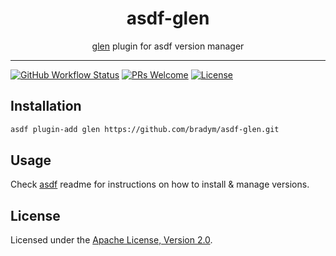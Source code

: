 <div align="center">
<h1>asdf-glen</h1>
<span><a href="https://github.com/lingrino/glen">glen</a> plugin for asdf version manager</span>
</div>
<hr />

[![GitHub Workflow Status](https://img.shields.io/github/workflow/status/bradym/asdf-glen/Main%20workflow?style=flat-square)](https://github.com/bradym/asdf-glen/actions)
[![PRs Welcome](https://img.shields.io/badge/PRs-welcome-brightgreen.svg?style=flat-square)](http://makeapullrequest.com)
[![License](https://img.shields.io/github/license/bradym/asdf-glen?style=flat-square&color=brightgreen)](https://github.com/bradym/asdf-glen/blob/master/LICENSE)

## Installation

```bash
asdf plugin-add glen https://github.com/bradym/asdf-glen.git
```

## Usage

Check [asdf](https://github.com/asdf-vm/asdf) readme for instructions on how to
install & manage versions.

## License

Licensed under the
[Apache License, Version 2.0](https://www.apache.org/licenses/LICENSE-2.0).
